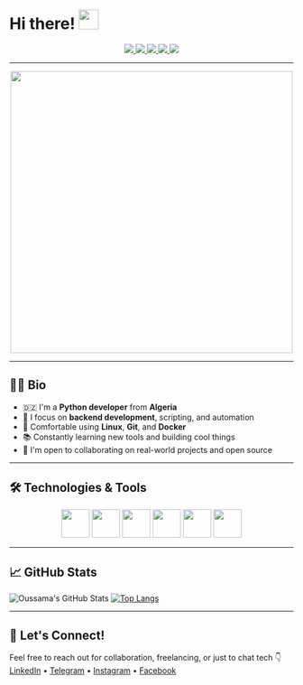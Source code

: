 # Hi there! <img src="https://github.com/TheDudeThatCode/TheDudeThatCode/blob/master/Assets/Hi.gif" width="35" />

<p align="center">
  <a href="https://www.linkedin.com/in/oussama-tafati/" target="_blank">
    <img src="https://img.shields.io/badge/LinkedIn-0077B5?style=for-the-badge&logo=linkedin&logoColor=white" />
  </a>
  <a href="https://github.com/OussamaTafati" target="_blank">
    <img src="https://img.shields.io/badge/GitHub-000?style=for-the-badge&logo=github&logoColor=white" />
  </a>
  <a href="https://web.facebook.com/oussama.tft.2025/photos" target="_blank">
    <img src="https://img.shields.io/badge/Facebook-1877F2?style=for-the-badge&logo=facebook&logoColor=white" />
  </a>
  <a href="https://t.me/oussama_099" target="_blank">
    <img src="https://img.shields.io/badge/Telegram-2CA5E0?style=for-the-badge&logo=telegram&logoColor=white" />
  </a>
  <a href="https://www.instagram.com/oussama._.tft_/" target="_blank">
    <img src="https://img.shields.io/badge/Instagram-E4405F?style=for-the-badge&logo=instagram&logoColor=white" />
  </a>
</p>

---

<p align="center">
  <img src="https://media.giphy.com/media/26tn33aiTi1jkl6H6/giphy.gif" width="500" />
</p>

---

## 👨‍💻 Bio

- 🇩🇿 I'm a **Python developer** from **Algeria**
- 🔧 I focus on **backend development**, scripting, and automation
- 🐧 Comfortable using **Linux**, **Git**, and **Docker**
- 📚 Constantly learning new tools and building cool things
- 🎯 I'm open to collaborating on real-world projects and open source

---

## 🛠️ Technologies & Tools

<p align="center">
  <img src="https://cdn.jsdelivr.net/gh/devicons/devicon/icons/python/python-original.svg" width="50" />
  <img src="https://cdn.jsdelivr.net/gh/devicons/devicon/icons/docker/docker-original.svg" width="50" />
  <img src="https://cdn.jsdelivr.net/gh/devicons/devicon/icons/mysql/mysql-original.svg" width="50" />
  <img src="https://cdn.jsdelivr.net/gh/devicons/devicon/icons/mongodb/mongodb-original.svg" width="50" />
  <img src="https://cdn.jsdelivr.net/gh/devicons/devicon/icons/git/git-original.svg" width="50" />
  <img src="https://cdn.jsdelivr.net/gh/devicons/devicon/icons/linux/linux-original.svg" width="50" />
</p>

---

## 📈 GitHub Stats

![Oussama's GitHub Stats](https://github-readme-stats.vercel.app/api?username=OussamaTafati&show_icons=true&theme=tokyonight)
[![Top Langs](https://github-readme-stats.vercel.app/api/top-langs/?username=OussamaTafati&layout=compact&theme=tokyonight)](https://github.com/anuraghazra/github-readme-stats)

---

## 💬 Let's Connect!

Feel free to reach out for collaboration, freelancing, or just to chat tech 👇  
[LinkedIn](https://www.linkedin.com/in/oussama-tafati/) • [Telegram](https://t.me/oussama_099) • [Instagram](https://www.instagram.com/oussama._.tft_/) • [Facebook](https://web.facebook.com/oussama.tft.2025/photos)
